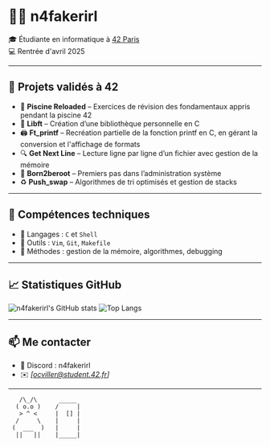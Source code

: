 # 👩‍💻 n4fakerirl

🎓 Étudiante en informatique à [42 Paris](https://42.fr/)  
💻 Rentrée d'avril 2025

---

## 🧠 Projets validés à 42

- 🧩 **Piscine Reloaded** – Exercices de révision des fondamentaux appris pendant la piscine 42
- 🧱 **Libft** – Création d’une bibliothèque personnelle en C 
- 🖨️ **Ft_printf** – Recréation partielle de la fonction printf en C, en gérant la conversion et l'affichage de formats
- 🔍 **Get Next Line** – Lecture ligne par ligne d’un fichier avec gestion de la mémoire  
- 🔐 **Born2beroot** – Premiers pas dans l’administration système  
- ♻️ **Push_swap** – Algorithmes de tri optimisés et gestion de stacks

---

## 💼 Compétences techniques

- 🔹 Langages : `C` et `Shell`
- 🔸 Outils : `Vim`, `Git`, `Makefile`
- 🔹 Méthodes : gestion de la mémoire, algorithmes, debugging

---

## 📈 Statistiques GitHub

![n4fakerirl's GitHub stats](https://github-readme-stats.vercel.app/api?username=n4fakerirl&show_icons=true&theme=tokyonight)
![Top Langs](https://github-readme-stats.vercel.app/api/top-langs/?username=oceane42&layout=compact&theme=tokyonight)

---

## 📫 Me contacter

- 💌 Discord : n4fakerirl
- ✉️ *[ocviller@student.42.fr]*

---

```
   /\_/\      _____
  ( o.o )    /     |
   > ^ <     |  [] |
  /     \    |     |
 (  ___  )   |     |
  ||   ||    |_____|
```
